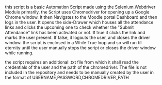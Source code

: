this script is a basic Automation Script made using the Selenium.Webdriver Module primarily. the Script uses Chromedriver for opening up a Google Chrome window. It then Navigates
to the Moodle portal Dashboard and then logs in the user. It opens the side-Drawer which houses all the attendance links and clicks the upcoming one to check whether the
"Submit Attendance" link has been activated or not. If true it clicks the link and marks the user present. If false, it logouts the user, and closes the driver window. the script
is enclosed in a While True loop and so will run till eternity until the user manually stops the script or closes the driver window while running.

the script requires an additional .txt file from which it shall read the credentials of the user and the path of the chromedriver. The file is not included in the repository and
needs to be manually created by the user in the format of USERNAME,PASSWORD,CHROMEDRIVER_PATH 
